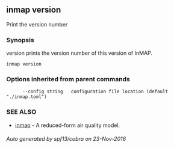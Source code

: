 ## inmap version

Print the version number

### Synopsis


version prints the version number of this version of InMAP.

```
inmap version
```

### Options inherited from parent commands

```
      --config string   configuration file location (default "./inmap.toml")
```

### SEE ALSO
* [inmap](inmap.md)	 - A reduced-form air quality model.

###### Auto generated by spf13/cobra on 23-Nov-2016

